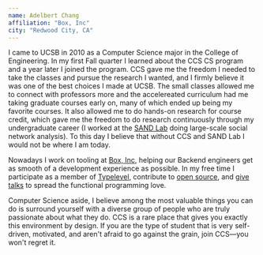 ```yaml
---
name: Adelbert Chang
affiliation: "Box, Inc"
city: "Redwood City, CA"
---
```




I came to UCSB in 2010 as a Computer Science major in the College of Engineering. In my first
Fall quarter I learned about the CCS CS program and a year later I joined the program. CCS
gave me the freedom I needed to take the classes and pursue the research I wanted, and I firmly
believe it was one of the best choices I made at UCSB. The small classes allowed me to connect
with professors more and the accelereated curriculum had me taking graduate courses early on,
many of which ended up being my favorite courses. It also allowed me to do hands-on research
for course credit, which gave me the freedom to do research continuously through my undergraduate
career (I worked at the [SAND Lab][sandlab] doing large-scale social network analysis). To this
day I believe that without CCS and SAND Lab I would not be where I am today.

Nowadays I work on tooling at [Box, Inc][box], helping our Backend engineers get as smooth of a
development experience as possible. In my free time I participate as a member of
[Typelevel][typelevel], contribute to [open source][github], and [give talks][speakerdeck] to
spread the functional programming love.

Computer Science aside, I believe among the most valuable things you can do is surround yourself
with a diverse group of people who are truly passionate about what they do. CCS is a rare place
that gives you exactly this environment by design. If you are the type of student that is very
self-driven, motivated, and aren't afraid to go against the grain, join CCS&mdash;you won't regret it.

[box]: https://www.box.com/
[github]: https://github.com/adelbertc
[sandlab]: http://sandlab.cs.ucsb.edu/
[speakerdeck]: https://speakerdeck.com/adelbertc
[typelevel]: http://typelevel.org/
